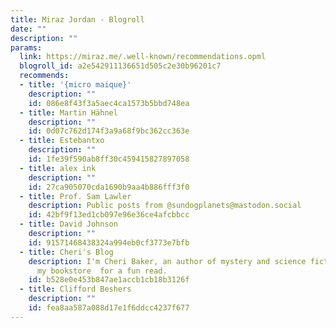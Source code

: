 ```yaml
---
title: Miraz Jordan - Blogroll
date: ""
description: ""
params:
  link: https://miraz.me/.well-known/recommendations.opml
  blogroll_id: a2e542911136651d505c2e30b96201c7
  recommends:
  - title: '{micro maique}'
    description: ""
    id: 086e8f43f3a5aec4ca1573b5bbd748ea
  - title: Martin Hähnel
    description: ""
    id: 0d07c762d174f3a9a68f9bc362cc363e
  - title: Estebantxo
    description: ""
    id: 1fe39f590ab8ff30c459415827897058
  - title: alex ink
    description: ""
    id: 27ca905070cda1690b9aa4b886fff3f0
  - title: Prof. Sam Lawler
    description: Public posts from @sundogplanets@mastodon.social
    id: 42bf9f13ed1cb097e96e36ce4afcbbcc
  - title: David Johnson
    description: ""
    id: 91571468438324a994eb0cf3773e7bfb
  - title: Cheri's Blog
    description: I'm Cheri Baker, an author of mystery and science fiction. Welcome!Visit
      my bookstore  for a fun read.
    id: b528e0e453b847ae1accb1cb18b3126f
  - title: Clifford Beshers
    description: ""
    id: fea8aa587a088d17e1f6ddcc4237f677
---
```

